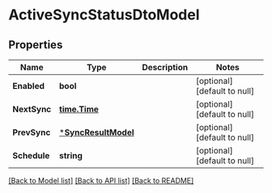 # ActiveSyncStatusDtoModel

## Properties
Name | Type | Description | Notes
------------ | ------------- | ------------- | -------------
**Enabled** | **bool** |  | [optional] [default to null]
**NextSync** | [**time.Time**](time.Time.md) |  | [optional] [default to null]
**PrevSync** | [***SyncResultModel**](SyncResult.md) |  | [optional] [default to null]
**Schedule** | **string** |  | [optional] [default to null]

[[Back to Model list]](../README.md#documentation-for-models) [[Back to API list]](../README.md#documentation-for-api-endpoints) [[Back to README]](../README.md)


